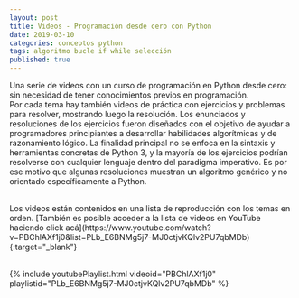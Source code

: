 ```yaml
---
layout: post
title: Videos - Programación desde cero con Python
date: 2019-03-10
categories: conceptos python
tags: algoritmo bucle if while selección
published: true
---
```




Una serie de videos con un curso de programación en Python desde cero: sin necesidad de tener conocimientos previos en programación. 
<br />
Por cada tema hay también videos de práctica con ejercicios y problemas para resolver, mostrando luego la resolución. Los enunciados y resoluciones de los ejercicios fueron diseñados con el objetivo de ayudar a programadores principiantes a desarrollar habilidades algorítmicas y de razonamiento lógico. La finalidad principal no se enfoca en la sintaxis y herramientas concretas de Python 3, y la mayoría de los ejercicios podrían resolverse con cualquier lenguaje dentro del paradigma imperativo. Es por ese motivo que algunas resoluciones muestran un algoritmo genérico y no orientado específicamente a Python.

<br />
Los videos están contenidos en una lista de reproducción con los temas en orden. [También es posible acceder a la lista de videos en YouTube haciendo click acá](https://www.youtube.com/watch?v=PBChlAXf1j0&list=PLb_E6BNMg5j7-MJ0ctjvKQlv2PU7qbMDb){:target="_blank"}
<br />&nbsp;

{% include youtubePlaylist.html videoid="PBChlAXf1j0" playlistid="PLb_E6BNMg5j7-MJ0ctjvKQlv2PU7qbMDb" %}

<br />
&nbsp;

